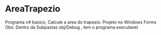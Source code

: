 # AreaTrapezio
Programa c# basico, Calcule a area do trapezio. Projeto no  Windows Forms
Obs: Dentro da Subpastas obj/Debug , tem o programa executavel
